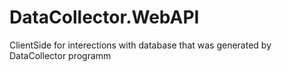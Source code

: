 # DataCollector.WebAPI
ClientSide for interections with database that was generated by DataCollector programm
